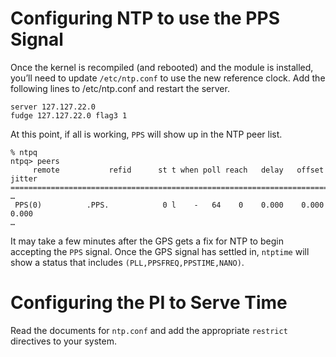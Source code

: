 # Configuring NTP to use the PPS Signal

Once the kernel is recompiled (and rebooted) and the module is installed, you’ll need to update `/etc/ntp.conf` to use the new reference clock. Add the following lines to /etc/ntp.conf and restart the server.

```
server 127.127.22.0
fudge 127.127.22.0 flag3 1 
```

At this point, if all is working, `PPS` will show up in the NTP peer list.

```
% ntpq
ntpq> peers
     remote           refid      st t when poll reach   delay   offset  jitter
==============================================================================
…
 PPS(0)          .PPS.            0 l    -   64    0    0.000    0.000   0.000
…
```

It may take a few minutes after the GPS gets a fix for NTP to begin accepting the `PPS` signal. Once the GPS signal has settled in, `ntptime` will show a status that includes `(PLL,PPSFREQ,PPSTIME,NANO)`. 

# Configuring the PI to Serve Time

Read the documents for `ntp.conf` and add the appropriate `restrict` directives to your system.


